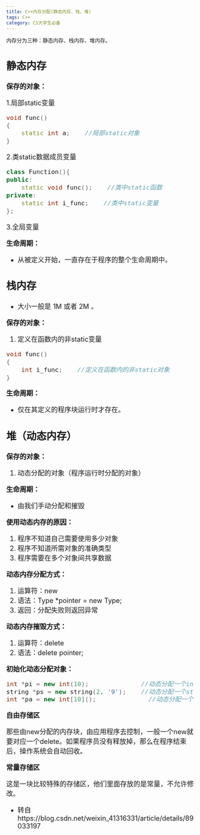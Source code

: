 ```yaml
---
title: C++内存分配(静态内存、栈、堆)
tags: C++
category: CS大学生必备
---
```


内存分为三种：静态内存、栈内存、堆内存。

<!--more-->

<font size=4>

## 静态内存

**保存的对象：**

1.局部static变量

```c++
void func()
{
	static int a;    //局部static对象
}
```

2.类static数据成员变量

```c++
class Function(){
public:
	static void func();    //类中static函数
private:
	static int i_func;    //类中static变量
};
```

3.全局变量

**生命周期：**

- 从被定义开始，一直存在于程序的整个生命周期中。

## 栈内存

- 大小一般是 1M 或者 2M 。

**保存的对象：**

1. 定义在函数内的非static变量

```c++
void func()
{
	int i_func;    //定义在函数内的非static对象
}
```

**生命周期：**

- 仅在其定义的程序块运行时才存在。

## 堆（动态内存）

**保存的对象：**

1. 动态分配的对象（程序运行时分配的对象）

**生命周期：**

- 由我们手动分配和摧毁

**使用动态内存的原因：**

1. 程序不知道自己需要使用多少对象
2. 程序不知道所需对象的准确类型
3. 程序需要在多个对象间共享数据

**动态内存分配方式：**

1. 运算符：new
2. 语法：Type *pointer = new Type;
3. 返回：分配失败则返回异常

**动态内存摧毁方式：**

1. 运算符：delete
2. 语法：delete pointer;

**初始化动态分配对象：**

```c++
int *pi = new int(10);    		    //动态分配一个int对象，初始值为10
string *ps = new string(2, '9');    //动态分配一个string对象，初始值为"99"
int *pa = new int[10]();              //动态分配一个int数组，大小为10，初始值为0
```

**自由存储区**

那些由new分配的内存块，由应用程序去控制，一般一个new就要对应一个delete。如果程序员没有释放掉，那么在程序结束后，操作系统会自动回收。

**常量存储区**

这是一块比较特殊的存储区，他们里面存放的是常量，不允许修改。

- 转自https://blog.csdn.net/weixin_41316331/article/details/89033197